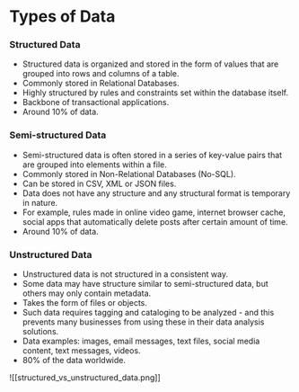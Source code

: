 
# Types of Data
### Structured Data
* Structured data is organized and stored in the form of values that are grouped into rows and columns of a table. 
* Commonly stored in Relational Databases. 
* Highly structured by rules and constraints set within the database itself. 
* Backbone of transactional applications. 
* Around 10% of data. 
### Semi-structured Data
* Semi-structured data is often stored in a series of key-value pairs that are grouped into elements within a file.
* Commonly stored in Non-Relational Databases (No-SQL). 
* Can be stored in CSV, XML or JSON files. 
* Data does not have any structure and any structural format is temporary in nature.
* For example, rules made in online video game, internet browser cache, social apps that automatically delete posts after certain amount of time. 
* Around 10% of data. 
### Unstructured Data
* Unstructured data is not structured in a consistent way. 
* Some data may have structure similar to semi-structured data, but others may only contain metadata. 
* Takes the form of files or objects. 
* Such data requires tagging and cataloging to be analyzed - and this prevents many businesses from using these in their data analysis solutions.
* Data examples: images, email messages, text files, social media content, text messages, videos. 
* 80% of the data worldwide. 

![[structured_vs_unstructured_data.png]]

